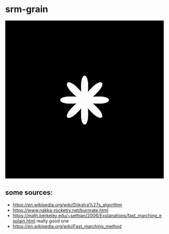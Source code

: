 # srm-grain

![alt text](https://github.com/abiggs33/srm-grain/blob/main/tests/demo/grain.gif)

## some sources:
* https://en.wikipedia.org/wiki/Dijkstra%27s_algorithm
* https://www.nakka-rocketry.net/burnrate.html
* https://math.berkeley.edu/~sethian/2006/Explanations/fast_marching_explain.html really good one
* https://en.wikipedia.org/wiki/Fast_marching_method
